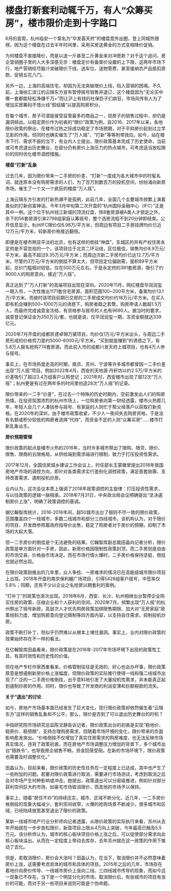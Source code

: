 

# 楼盘打新套利动辄千万，有人“众筹买房”，楼市限价走到十字路口

6月的首周，杭州临安一个案名为“华发荟天府”的楼盘意外出圈，登上同城热搜榜。因为这个楼盘在过去半年时间里，采用买房送黄金的方式变相降价促销。

为何楼盘不直接降价，而是以送一斤甚至二斤黄金来对冲房款？对于这个追问，房企营销圈子里的人大多深感无奈：楼盘定价有备案价设置的上下限，这两年市场下行，地产营销绞尽脑汁突破限价下线，送车位、送物管费，甚至接纳农产品抵扣房款，促销五花八门。

另外一边，上海的高端住宅，却因为无法突破限价上线，陷入营销的困境。不久前，上海徐汇滨江的云锦东方宣布暂停摇号销售并退订，这个楼盘因为“无论买中哪一套都能轻松净赚千万+”而让沪上有钱的社保巨子们疯狂，市场风传有人为了增加买房筹码不惜火线“假结婚”以提高购房积分。

在每个城市，房子可谓是接受监管最多的商品之一，但房子的销售过程中，却仍是漏洞频出。以稳定房价作为初衷的“限价”政策为例，自2016、2017年以来，各地限价政策的祭出，在楼市过热之际成功稳定了市场预期，对于平抑房价起到过立竿见影的作用。但同时也确实催生了“万人摇”、“打新”等等附带效应。如今，站在楼市下行、需求不振的当下，有业内人士提出，限价政策基本完成了历史使命，当前或可考虑退出历史舞台，在部分仍有房价上涨压力的热点城市，可考虑适当放松限价的同时优化楼市调控措施。

**楼盘“打新”乱象**

过去几年，因为限价带来一二手房的价差，“打新”一度成为各大城市中的时髦名词，就连原本没有购房需求的人们，为了百万到数百万的投机空间，纷纷涌向新房市场，催生了一个又一个疯狂的楼盘“万人摇”。

上海云锦东方引发的打新热潮不是孤例，此前几年，全国几个主要城市频繁上演着类似的打新创富神话。今年3月中旬第二次开盘的“杭州国际金融中心（IFC）”正是其中一例。这个位于杭州钱江新城的顶流红盘，除8套房源被A类人才锁定之外，余下的56套房源引来2798组家庭认筹摇号，整个选房流程不到20分钟即结束。公开信息显示，杭州IFC限价仅6.98万/平方米，但周边有项目二手房挂牌均价已近12万元/平方米，较新房价格接近翻倍。

即便是在楼市稍显平淡的北京，也有这样的倒挂“神盘”，东城区的共有产权住房永定府是不容忽视的一个。该项目位于北京二环沿线，区位极佳，销售均价8.9万元/平方米，最高不超过9.35万元/平方米；而周边次新二手房均价已达12.7万/平方米。尽管约3万元/平方米的倒挂不算太大，但项目定位偏刚需，面积89平方米起，总价门槛相对较低，仅在500万元左右。于是永定府的391套房源，吸引了约9000人的购房意向，接近“万人摇”。

真正达到了“万人打新”的高端项目出现在深圳。2020年11月，网红楼盘华润润玺一期入市，一次性推出1171套住宅房源，面积范围100~200平方米，备案均价13.1万/平方米。而彼时该项目前期已交房的二手房成交均价约18万元/平方米。在买入即有机会赚到500~1000万元的诱惑下，购房者趋之若鹜，购房申请人数超1.5万人，而最终完成诚意金冻结、有资格参与摇号的人也有9690人。据当时的要求，诚意登记保证金为350万元/套，也就是说，仅华润润玺一期，冻资金额就达339亿元。

2020年7月开盘的成都凯德卓锦万黛项目，均价仅1万元/平方米出头，与周边二手房形成的价格剪刀差约5000-6000元/平方米。“买到就是赚到”的诱惑之下，有5.8万人报名抢购774套房源。而此前入市的成都川发天府上城项目，也有4万人参与摇号。

事实上，在市场热度走高的时期，南京、苏州、宁波等许多城市都曾因一二手价差出现“万人摇”项目。例如2022年4月，西安的天地源·丹轩坊以约2.5万/平方米的价差吸引了超过3.4万组客户认购登记；2021年时，西安楼市出现了超12次“万人摇”；杭州更是有过在两年多的时间里创造28次“万人摇”的记录。

限价带来的一二手“价差”，在过去一个特殊的历史时期内，空前激发出人们的购房热情。在投资氛围浓烈的杭州市场上，一位购房者向第一财经透露，楼市火热那几年，年轻人会几个人凑钱参与摇号、有家庭的人则忙于帮父母落户以获取打新资格。在2020年的深圳，由于楼市政策收紧，不少人一夜间失去购房资格，于是没有名额或积分较低的购房者选择“代持”，而资金不足的人则“众筹买房”……楼市打新乱象丛生。

**房价预期管理**

限价政策的起点是楼市火热的2016年，当时许多城市祭出了限购、限贷、限价、限售、限商的五限格局，从供给端到需求端进行限制，致力于打压投资性需求。

2017年12月，全国住房城乡建设工作会议上，时任部长王蒙徽曾提出2018年我国房地产市场的调控方向，即针对各类需求实行差别化调控政策，满足首套刚需、支持改善需求、遏制投机炒房。

业内认为，这次会议本质上强调了2018年政策调控的主旋律：打压投资性需求，与以往政策的逻辑一脉相承。2018年7月31日，中央政治局会议明确提出“坚决遏制房价上涨”，明确了政策调控的基调。

据亿翰智库统计，2016-2018年间，超50城市出台了细则不尽一致的限价政策，范围覆盖四个一线城市，多数二线城市和部分三四线城市。该机构认为，对于限价的项目，开发商参照着政府指导价出售，稳定了购房者对于房价的预期，抑制了市场的大起大落。

但一二手房价的倒挂是个无法避免的结果。亿翰智库副总裁田晶向记者分析，限价政策是单方面针对一手房，因此，新房价格因限制性政策封顶，而二手房则是自由的市场交易，价格由市场决定。而在市场行情火爆时，二手房价格保持坚挺，倒挂也就必然出现。

在限价政策刚推出的几年里，众人争抢、一房难求的情况已在高能级城市限价项目上出现。2018年开盘的南京保利樾广场项目，引得5428组客户摇号，中签率仅5.8%；同期，还有不少以企业之名抢房以期套利的案例。

“打补丁”的政策也渐次出现。2018年6月，西安、长沙、杭州相继出台暂停企业购买住房的政策，压缩企业和个人获利的空间。2020年7月，频繁出现“万人摇”的杭州祭出了摇号新政，高层次人才优先购房政策加绑限售期限、加大对“无房家庭”政策倾斜力度、增加购房意向登记限制等四方面内容，以支持自住需求，抑制投机炒房。

政策不断打补丁，但似乎仍然难以从根本上堵住漏洞。事实上，业内对限价政策的效果始终存在不一样的看法。

在亿翰智库田晶看来，限价政策是在2016年-2017年市场环境下出现的政策性工具，有其时效性和历史性的价值。

但在地产专栏作家西峯看来，价格管制往往是无效的，好心也会办坏事，限价政策原意是想遏制新房价格上涨幅度，但限价政策的实际推行使得一线和强二线城市出现了广泛的一二手房价格倒挂，出乎意料地引发了大量投机性需求，并未能真正起到遏制炒房的作用。同时，限价也导致了开发商的利润变薄和巨额税款的流失。

**关于“退出”的讨论**

如今，房地产市场基本面已经发生了巨大变化，现行限价政策却依然催生着“云锦东方”这样的销售乱象和不公平，那么，限价是否到了可以退出历史舞台的时机？

中指研究院市场研究总监陈文静告诉记者，限价政策出台的初衷是实现“稳地价、稳房价、稳预期”，支持合理购房需求，但随着市场环境的变化，限价带来的负面影响愈发突出。“价格倒挂不仅增加了真实住房需求的购房难度，也无法反映市场真实情况，违背了政策初衷。而在房地产市场调整压力增加的背景下，多个城市出台“限跌令”，也导致房企销售不畅，资金回笼受阻。在新的市场环境下，限价政策也需要及时调整优化。”

田晶认为，目前来看，限价政策的历史性任务在一定程度上已达成，其中也产生了一些附加的问题。若要对限价政策进行取消，需要进行市场测试，考虑到取消之后会对市场产生何种影响或冲击。她提出，政策退出可以分层级推进，例如针对部分获利空间巨大的市场，如豪宅市场取消限价，而其他的市场予以保持。

事实上，随着“房住不炒”的持续压实，城市、区域不断分化，近几年，一二手房价格倒挂的现象大幅减少，套利空间收窄，火爆的抢购场景不断减少。很多城市和区域，已经陆续放宽甚至退出了限价的政策。

某新一线城市地产行业分析师向记者透露，从限价政策的实际执行来看，苏州从去年开始就在一步步放松限价，新盘项目上限从4万向上突破，今年最高已触及5.5万元。该分析师认为，城市的核心板块项目价格上涨之后，可以促使部分需求向此核心板块溢出，从而在一定程度上带动去库存，去年苏州就在这一政策的作用下推动了去化。

但是，若取消限价，房价会大涨吗？田晶认为，在当下，取消限价并不必然意味着房价上涨，这需要考虑具体的城市和具体的项目。2015年之后的几年，市场存在着地价向房价传导、一线城市房价上涨向二线、三四线城市传导的现象，而如今这一现象已不存在。当下是一个明显分化的市场，取消限价后，有些城市的项目有涨价的可能，而对于另一些项目来说则可能是个伪命题。

